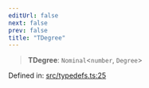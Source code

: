 ```yaml
---
editUrl: false
next: false
prev: false
title: "TDegree"
---
```


> **TDegree**: `Nominal`\<`number`, `Degree`\>

Defined in: [src/typedefs.ts:25](https://github.com/fabricjs/fabric.js/blob/8748628df7e9de00ba77413bfc3ad9e9fe9d4f30/src/typedefs.ts#L25)
